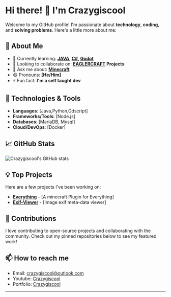 # Hi there! 👋 I'm Crazygiscool

Welcome to my GitHub profile! I'm passionate about **technology**, **coding**, and **solving problems**. Here's a little more about me:

## 🚀 About Me
- 🌱 Currently learning: **[JAVA](https://java.com), [C#](https://dotnet.microsoft.com/en-us/languages/csharp), [Godot](https://godotengine.org/)**
- 👯 Looking to collaborate on: **[EAGLERCRAFT](https://eaglercraft.com) Projects**
- 💬 Ask me about: **[Minecraft](https://minecraft.net)**
- 😄 Pronouns: **[He/Him]**
- ⚡ Fun fact: **I'm a self taught dev**

## 🔧 Technologies & Tools
- **Languages**: [Java,Python,Gdscript]
- **Frameworks/Tools**: [Node.js]
- **Databases**: [MariaDB, Mysql]
- **Cloud/DevOps**: [Docker]

## 📈 GitHub Stats
![Crazygiscool's GitHub stats](https://github-readme-stats.vercel.app/api?username=Crazygiscool&show_icons=true&theme=radical)

## 💡 Top Projects
Here are a few projects I've been working on:
- [**Everything**](https://github.com/Crazygiscool/everything) - [A minecraft Plugin for Everything]
- [**Exif-Viewer**](https://github.com/Crazygiscool/Exif-Image-Viewer) - [Image exif meta-data viewer]

## 🌟 Contributions
I love contributing to open-source projects and collaborating with the community. Check out my pinned repositories below to see my featured work!

## 📫 How to reach me
- Email: [crazygiscool@outlook.com](mailto:crazygiscool@outlook.com)
- Youtube: [Crazygiscool](https://youtube.com/@crazygiscool)
- Portfolio: [Crazygiscool](https://crazygiscool.github.io)

---

<!---
Crazygiscool/Crazygiscool is a ✨ special ✨ repository because its `README.md` (this file) appears on your GitHub profile.
You can click the Preview link to take a look at your changes.
--->
